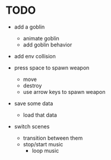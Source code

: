 # TODO

- add a goblin
	- animate goblin
	- add goblin behavior
- add env collision
- press space to spawn weapon
	- move
	- destroy
	- use arrow keys to spawn weapon

- save some data
	- load that data
- switch scenes
	- transition between them
	- stop/start music
		- loop music
